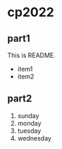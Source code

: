 # cp2022

## part1
This is 
README.
- item1
- item2

## part2
1. sunday
1. monday
3. tuesday
12. wednesday
